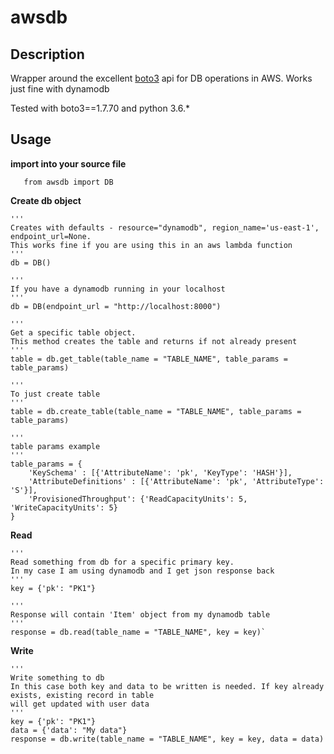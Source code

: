 # awsdb

## Description

Wrapper around the excellent [boto3](https://github.com/boto/boto3) api for DB operations in AWS. Works just fine with dynamodb

Tested with boto3==1.7.70 and python 3.6.*
 
## Usage

**import into your source file**

`	from awsdb import DB`
	
**Create db object**

	'''
	Creates with defaults - resource="dynamodb", region_name='us-east-1', endpoint_url=None. 
	This works fine if you are using this in an aws lambda function
	'''
	db = DB()
	
	'''
	If you have a dynamodb running in your localhost
	'''
	db = DB(endpoint_url = "http://localhost:8000")
	
	'''
	Get a specific table object. 
	This method creates the table and returns if not already present
	'''
	table = db.get_table(table_name = "TABLE_NAME", table_params = table_params)

	'''
	To just create table
	'''
	table = db.create_table(table_name = "TABLE_NAME", table_params = table_params)
	
	'''
	table params example
	'''
	table_params = {
		'KeySchema' : [{'AttributeName': 'pk', 'KeyType': 'HASH'}],
        'AttributeDefinitions' : [{'AttributeName': 'pk', 'AttributeType': 'S'}],
        'ProvisionedThroughput': {'ReadCapacityUnits': 5, 'WriteCapacityUnits': 5}
	}
	
**Read**

	'''
	Read something from db for a specific primary key. 
	In my case I am using dynamodb and I get json response back
	'''
	key = {'pk': "PK1"}

	'''
	Response will contain 'Item' object from my dynamodb table
	'''
	response = db.read(table_name = "TABLE_NAME", key = key)`
	
**Write**

	'''
	Write something to db
	In this case both key and data to be written is needed. If key already exists, existing record in table 
	will get updated with user data
	'''
	key = {'pk': "PK1"}
	data = {'data': "My data"}
	response = db.write(table_name = "TABLE_NAME", key = key, data = data)
